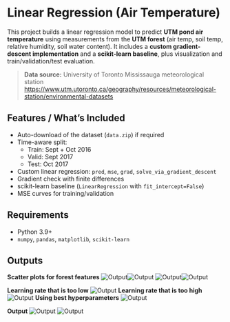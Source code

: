 # Linear Regression (Air Temperature)

This project builds a linear regression model to predict **UTM pond air temperature** using measurements from the **UTM forest** (air temp, soil temp, relative humidity, soil water content). It includes a **custom gradient-descent implementation** and a **scikit-learn baseline**, plus visualization and train/validation/test evaluation.

> **Data source:** University of Toronto Mississauga meteorological station  
> https://www.utm.utoronto.ca/geography/resources/meteorological-station/environmental-datasets

## Features / What’s Included
- Auto-download of the dataset (`data.zip`) if required
- Time-aware split:
  - Train: Sept + Oct 2016
  - Valid: Sept 2017
  - Test: Oct 2017
- Custom linear regression: `pred`, `mse`, `grad`, `solve_via_gradient_descent`
- Gradient check with finite differences
- scikit-learn baseline (`LinearRegression` with `fit_intercept=False`)
- MSE curves for training/validation

## Requirements
- Python 3.9+  
- `numpy`, `pandas`, `matplotlib`, `scikit-learn`

## Outputs
**Scatter plots for forest features**
![Output](images/Figure_1.png)![Output](images/Figure_2.png)
![Output](images/Figure_3.png)![Output](images/Figure_4.png)

**Learning rate that is too low**
![Output](images/Figure_5.png)
**Learning rate that is too high**
![Output](images/Figure_6.png)
**Using best hyperparameters**
![Output](images/Figure_7.png)

**Output**
![Output](images/output1.png)
![Output](images/output2.png)
